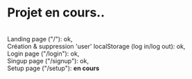 # Projet en cours..
<br/>
Landing page ("/"): ok, <br/>
Création & suppression 'user' localStorage (log in/log out): ok, <br/>
Login page ("/login"): ok, <br/>
Singup page ("/signup"): ok, <br />
Setup page ("/setup"): <strong>en cours</strong> <br />
